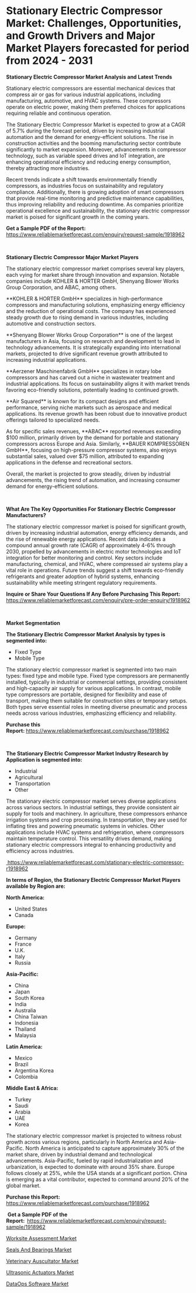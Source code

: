 <p><h1>Stationary Electric Compressor Market: Challenges, Opportunities, and Growth Drivers and Major Market Players forecasted for period from 2024 - 2031</h1></p><p><strong>Stationary Electric Compressor Market Analysis and Latest Trends</strong></p>
<p><p>Stationary electric compressors are essential mechanical devices that compress air or gas for various industrial applications, including manufacturing, automotive, and HVAC systems. These compressors operate on electric power, making them preferred choices for applications requiring reliable and continuous operation.</p><p>The Stationary Electric Compressor Market is expected to grow at a CAGR of 5.7% during the forecast period, driven by increasing industrial automation and the demand for energy-efficient solutions. The rise in construction activities and the booming manufacturing sector contribute significantly to market expansion. Moreover, advancements in compressor technology, such as variable speed drives and IoT integration, are enhancing operational efficiency and reducing energy consumption, thereby attracting more industries.</p><p>Recent trends indicate a shift towards environmentally friendly compressors, as industries focus on sustainability and regulatory compliance. Additionally, there is growing adoption of smart compressors that provide real-time monitoring and predictive maintenance capabilities, thus improving reliability and reducing downtime. As companies prioritize operational excellence and sustainability, the stationary electric compressor market is poised for significant growth in the coming years.</p></p>
<p><strong>Get a Sample PDF of the Report:&nbsp;</strong> <a href="https://www.reliablemarketforecast.com/enquiry/request-sample/1918962?utm_campaign=1326&utm_medium=2&utm_source=Github&utm_content=ia&utm_term=24102024&utm_id=stationary-electric-compressor">https://www.reliablemarketforecast.com/enquiry/request-sample/1918962</a></p>
<p>&nbsp;</p>
<p><strong>Stationary Electric Compressor Major Market Players</strong></p>
<p><p>The stationary electric compressor market comprises several key players, each vying for market share through innovation and expansion. Notable companies include KOHLER & HORTER GmbH, Shenyang Blower Works Group Corporation, and ABAC, among others.</p><p>**KOHLER & HORTER GmbH** specializes in high-performance compressors and manufacturing solutions, emphasizing energy efficiency and the reduction of operational costs. The company has experienced steady growth due to rising demand in various industries, including automotive and construction sectors. </p><p>**Shenyang Blower Works Group Corporation** is one of the largest manufacturers in Asia, focusing on research and development to lead in technology advancements. It is strategically expanding into international markets, projected to drive significant revenue growth attributed to increasing industrial applications.</p><p>**Aerzener Maschinenfabrik GmbH** specializes in rotary lobe compressors and has carved out a niche in wastewater treatment and industrial applications. Its focus on sustainability aligns it with market trends favoring eco-friendly solutions, potentially leading to continued growth.</p><p>**Air Squared** is known for its compact designs and efficient performance, serving niche markets such as aerospace and medical applications. Its revenue growth has been robust due to innovative product offerings tailored to specialized needs.</p><p>As for specific sales revenues, **ABAC** reported revenues exceeding $100 million, primarily driven by the demand for portable and stationary compressors across Europe and Asia. Similarly, **BAUER KOMPRESSOREN GmbH**, focusing on high-pressure compressor systems, also enjoys substantial sales, valued over $75 million, attributed to expanding applications in the defense and recreational sectors.</p><p>Overall, the market is projected to grow steadily, driven by industrial advancements, the rising trend of automation, and increasing consumer demand for energy-efficient solutions.</p></p>
<p>&nbsp;</p>
<p><strong>What Are The Key Opportunities For Stationary Electric Compressor Manufacturers?</strong></p>
<p><p>The stationary electric compressor market is poised for significant growth, driven by increasing industrial automation, energy efficiency demands, and the rise of renewable energy applications. Recent data indicates a compound annual growth rate (CAGR) of approximately 4-6% through 2030, propelled by advancements in electric motor technologies and IoT integration for better monitoring and control. Key sectors include manufacturing, chemical, and HVAC, where compressed air systems play a vital role in operations. Future trends suggest a shift towards eco-friendly refrigerants and greater adoption of hybrid systems, enhancing sustainability while meeting stringent regulatory requirements.</p></p>
<p><strong>Inquire or Share Your Questions If Any Before Purchasing This Report:</strong> <a href="https://www.reliablemarketforecast.com/enquiry/pre-order-enquiry/1918962?utm_campaign=1326&utm_medium=2&utm_source=Github&utm_content=ia&utm_term=24102024&utm_id=stationary-electric-compressor">https://www.reliablemarketforecast.com/enquiry/pre-order-enquiry/1918962</a></p>
<p>&nbsp;</p>
<p><strong>Market Segmentation</strong></p>
<p><strong>The Stationary Electric Compressor Market Analysis by types is segmented into:</strong></p>
<p><ul><li>Fixed Type</li><li>Mobile Type</li></ul></p>
<p><p>The stationary electric compressor market is segmented into two main types: fixed type and mobile type. Fixed type compressors are permanently installed, typically in industrial or commercial settings, providing consistent and high-capacity air supply for various applications. In contrast, mobile type compressors are portable, designed for flexibility and ease of transport, making them suitable for construction sites or temporary setups. Both types serve essential roles in meeting diverse pneumatic and process needs across various industries, emphasizing efficiency and reliability.</p></p>
<p><strong>Purchase this Report:&nbsp;</strong><a href="https://www.reliablemarketforecast.com/purchase/1918962?utm_campaign=1326&utm_medium=2&utm_source=Github&utm_content=ia&utm_term=24102024&utm_id=stationary-electric-compressor">https://www.reliablemarketforecast.com/purchase/1918962</a></p>
<p>&nbsp;</p>
<p><strong>The Stationary Electric Compressor Market Industry Research by Application is segmented into:</strong></p>
<p><ul><li>Industrial</li><li>Agricultural</li><li>Transportation</li><li>Other</li></ul></p>
<p><p>The stationary electric compressor market serves diverse applications across various sectors. In industrial settings, they provide consistent air supply for tools and machinery. In agriculture, these compressors enhance irrigation systems and crop processing. In transportation, they are used for inflating tires and powering pneumatic systems in vehicles. Other applications include HVAC systems and refrigeration, where compressors maintain temperature control. This versatility drives demand, making stationary electric compressors integral to enhancing productivity and efficiency across industries.</p></p>
<p><a href="https://www.reliablemarketforecast.com/stationary-electric-compressor-r1918962?utm_campaign=1326&utm_medium=2&utm_source=Github&utm_content=ia&utm_term=24102024&utm_id=stationary-electric-compressor">&nbsp;https://www.reliablemarketforecast.com/stationary-electric-compressor-r1918962</a></p>
<p><strong>In terms of Region, the Stationary Electric Compressor Market Players available by Region are:</strong></p>
<p>
    <p> <strong> North America: </strong>
        <ul>
            <li>United States</li>
            <li>Canada</li>
        </ul>
        </p> 
    <p> <strong> Europe: </strong>
        <ul>
            <li>Germany</li>
            <li>France</li>
            <li>U.K.</li>
            <li>Italy</li>
            <li>Russia</li>
        </ul>
        </p> 
    <p> <strong> Asia-Pacific: </strong>
        <ul>
            <li>China</li>
            <li>Japan</li>
            <li>South Korea</li>
            <li>India</li>
            <li>Australia</li>
            <li>China Taiwan</li>
            <li>Indonesia</li>
            <li>Thailand</li>
            <li>Malaysia</li>
        </ul>
        </p> 
    <p> <strong> Latin America: </strong>
        <ul>
            <li>Mexico</li>
            <li>Brazil</li>
            <li>Argentina Korea</li>
            <li>Colombia</li>
        </ul>
        </p> 
    <p> <strong> Middle East & Africa: </strong>
        <ul>
            <li>Turkey</li>
            <li>Saudi</li>
            <li>Arabia</li>
            <li>UAE</li>
            <li>Korea</li>
        </ul>
    </p>
    </p>
<p><p>The stationary electric compressor market is projected to witness robust growth across various regions, particularly in North America and Asia-Pacific. North America is anticipated to capture approximately 30% of the market share, driven by industrial demand and technological advancements. Asia-Pacific, fueled by rapid industrialization and urbanization, is expected to dominate with around 35% share. Europe follows closely at 25%, while the USA stands at a significant portion. China is emerging as a vital contributor, expected to command around 20% of the global market.</p></p>
<p><strong>Purchase this Report: </strong><a href="https://www.reliablemarketforecast.com/purchase/1918962?utm_campaign=1326&utm_medium=2&utm_source=Github&utm_content=ia&utm_term=24102024&utm_id=stationary-electric-compressor">https://www.reliablemarketforecast.com/purchase/1918962</a></p>
<p>&nbsp;<strong>Get a Sample PDF of the Report:&nbsp;&nbsp;</strong><a href="https://www.reliablemarketforecast.com/enquiry/request-sample/1918962?utm_campaign=1326&utm_medium=2&utm_source=Github&utm_content=ia&utm_term=24102024&utm_id=stationary-electric-compressor">https://www.reliablemarketforecast.com/enquiry/request-sample/1918962</a></p>
<p><strong></strong></p>
<p><p><a href="https://www.linkedin.com/pulse/worksite-assessment-market-research-report-exploring-size-revenue-xwwlc?utm_campaign=1326&utm_medium=2&utm_source=Github&utm_content=ia&utm_term=24102024&utm_id=stationary-electric-compressor">Worksite Assessment Market</a></p><p><a href="https://issuu.com/reportprime-2/docs/seals-and-bearings-market-size-2030_bb636503fde017?utm_campaign=1326&utm_medium=2&utm_source=Github&utm_content=ia&utm_term=24102024&utm_id=stationary-electric-compressor">Seals And Bearings Market</a></p><p><a href="https://github.com/symvarepaci/Market-Research-Report-List-1/blob/main/veterinary-auscultator-market.md?utm_campaign=1326&utm_medium=2&utm_source=Github&utm_content=ia&utm_term=24102024&utm_id=stationary-electric-compressor">Veterinary Auscultator Market</a></p><p><a href="https://issuu.com/reportprime-2/docs/ultrasonic-actuators-market-size-20_7bf4bdef8700fd?utm_campaign=1326&utm_medium=2&utm_source=Github&utm_content=ia&utm_term=24102024&utm_id=stationary-electric-compressor">Ultrasonic Actuators Market</a></p><p><a href="https://www.linkedin.com/pulse/in-depth-analysis-global-dataops-software-market-scope-its-rapid-ixvnc?utm_campaign=1326&utm_medium=2&utm_source=Github&utm_content=ia&utm_term=24102024&utm_id=stationary-electric-compressor">DataOps Software Market</a></p></p>